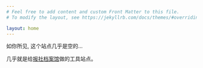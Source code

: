 ```yaml
---
# Feel free to add content and custom Front Matter to this file.
# To modify the layout, see https://jekyllrb.com/docs/themes/#overriding-theme-defaults

layout: home
---
```


如你所见, 这个站点几乎是空的...

几乎就是给[报社档案馆](https://aunst.github.io/Matlantic_Newspaper_Office)做的工具站点。